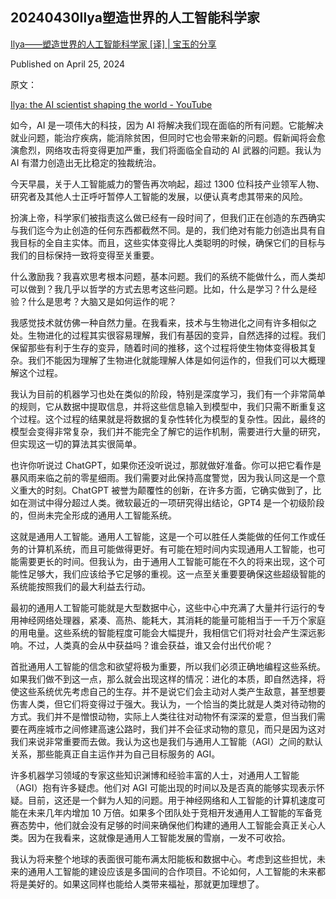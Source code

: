 ## 20240430Ilya塑造世界的人工智能科学家

[Ilya——塑造世界的人工智能科学家 [译] | 宝玉的分享](https://baoyu.io/translations/transcript/Ilya-the-ai-scientist-shaping-the-world)

Published on April 25, 2024

原文：

[Ilya: the AI scientist shaping the world - YouTube](https://www.youtube.com/watch?v=9iqn1HhFJ6c)

如今，AI 是一项伟大的科技，因为 AI 将解决我们现在面临的所有问题。它能解决就业问题，能治疗疾病，能消除贫困，但同时它也会带来新的问题。假新闻将会愈演愈烈，网络攻击将变得更加严重，我们将面临全自动的 AI 武器的问题。我认为 AI 有潜力创造出无比稳定的独裁统治。

今天早晨，关于人工智能威力的警告再次响起，超过 1300 位科技产业领军人物、研究者及其他人士正呼吁暂停人工智能的发展，以便认真考虑其带来的风险。

扮演上帝，科学家们被指责这么做已经有一段时间了，但我们正在创造的东西确实与我们迄今为止创造的任何东西都截然不同。是的，我们绝对有能力创造出具有自我目标的全自主实体。而且，这些实体变得比人类聪明的时候，确保它们的目标与我们的目标保持一致将变得至关重要。

什么激励我？我喜欢思考根本问题，基本问题。我们的系统不能做什么，而人类却可以做到？我几乎以哲学的方式去思考这些问题。比如，什么是学习？什么是经验？什么是思考？大脑又是如何运作的呢？

我感觉技术就仿佛一种自然力量。在我看来，技术与生物进化之间有许多相似之处。生物进化的过程其实很容易理解，我们有基因的变异，自然选择的过程。我们保留那些有利于生存的变异，随着时间的推移，这个过程将使生物体变得极其复杂。我们不能因为理解了生物进化就能理解人体是如何运作的，但我们可以大概理解这个过程。

我认为目前的机器学习也处在类似的阶段，特别是深度学习，我们有一个非常简单的规则，它从数据中提取信息，并将这些信息输入到模型中，我们只需不断重复这个过程。这个过程的结果就是将数据的复杂性转化为模型的复杂性。因此，最终的模型会变得非常复杂，我们并不能完全了解它的运作机制，需要进行大量的研究，但实现这一切的算法其实很简单。

也许你听说过 ChatGPT，如果你还没听说过，那就做好准备。你可以把它看作是暴风雨来临之前的零星细雨。我们需要对此保持高度警觉，因为我认同这是一个意义重大的时刻。ChatGPT 被誉为颠覆性的创新，在许多方面，它确实做到了，比如在测试中得分超过人类。微软最近的一项研究得出结论，GPT4 是一个初级阶段的，但尚未完全形成的通用人工智能系统。

这就是通用人工智能。通用人工智能，这是一个可以胜任人类能做的任何工作或任务的计算机系统，而且可能做得更好。有可能在短时间内实现通用人工智能，也可能需要更长的时间。但我认为，由于通用人工智能可能在不久的将来出现，这个可能性足够大，我们应该给予它足够的重视。这一点至关重要要确保这些超级智能的系统能按照我们的最大利益去行动。

最初的通用人工智能可能就是大型数据中心，这些中心中充满了大量并行运行的专用神经网络处理器，紧凑、高热、能耗大，其消耗的能量可能相当于一千万个家庭的用电量。这些系统的智能程度可能会大幅提升，我相信它们将对社会产生深远影响。不过，人类真的会从中获益吗？谁会获益，谁又会付出代价呢？

首批通用人工智能的信念和欲望将极为重要，所以我们必须正确地编程这些系统。如果我们做不到这一点，那么就会出现这样的情况：进化的本质，即自然选择，将使这些系统优先考虑自己的生存。并不是说它们会主动对人类产生敌意，甚至想要伤害人类，但它们将变得过于强大。我认为，一个恰当的类比就是人类对待动物的方式。我们并不是憎恨动物，实际上人类往往对动物怀有深深的爱意，但当我们需要在两座城市之间修建高速公路时，我们并不会征求动物的意见，而只是因为这对我们来说非常重要而去做。我认为这也是我们与通用人工智能（AGI）之间的默认关系，那些能真正自主运作并为自己目标服务的 AGI。

许多机器学习领域的专家这些知识渊博和经验丰富的人士，对通用人工智能（AGI）抱有许多疑虑。他们对 AGI 可能出现的时间以及是否真的能够实现表示怀疑。目前，这还是一个鲜为人知的问题。用于神经网络和人工智能的计算机速度可能在未来几年内增加 10 万倍。如果多个团队处于竞相开发通用人工智能的军备竞赛态势中，他们就会没有足够的时间来确保他们构建的通用人工智能会真正关心人类。因为在我看来，这就像是通用人工智能发展的雪崩，一发不可收拾。

我认为将来整个地球的表面很可能布满太阳能板和数据中心。考虑到这些担忧，未来的通用人工智能的建设应该是多国间的合作项目。不论如何，人工智能的未来都将是美好的。如果这同样也能给人类带来福祉，那就更加理想了。
